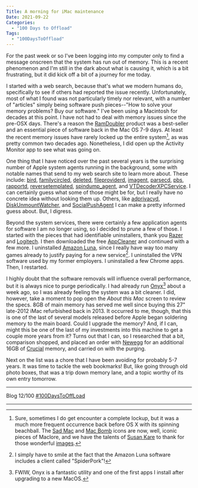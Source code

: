 ```yaml
---
Title: A morning for iMac maintenance
Date: 2021-09-22
Categories: 
  - "100 Days to Offload"
Tags: 
  - "100DaysToOffload"
---
```


For the past week or so I've been logging into my computer only to find a message onscreen that the system has run out of memory. This is a recent phenomenon and I'm still in the dark about what is causing it, which is a bit frustrating, but it did kick off a bit of a journey for me today.

I started with a web search, because that's what we modern humans do, specifically to see if others had reported the issue recently. Unfortunately, most of what I found was not particularly timely nor relevant, with a number of "articles" simply being software push pieces--"How to solve your memory problems? Buy our software." I've been using a Macintosh for decades at this point. I have not had to deal with memory issues since the pre-OSX days. There's a reason the [RamDoubler](https://dfarq.homeip.net/ram-doubler-remembered/) product was a best-seller and an essential piece of software back in the Mac OS 7-9 days. At least the recent memory issues have rarely locked up the entire system[^1], as was pretty common two decades ago. Nonetheless, I did open up the Activity Monitor app to see what was going on.

One thing that I have noticed over the past several years is the surprising number of Apple system agents running in the background, some with notable names that send to my web search site to learn more about. These include: [bird](https://discussions.apple.com/thread/6606275), [familycircled](https://answerstoall.com/technology/how-do-i-update-certificates-on-my-mac/#What_is_Familycircled_on_Mac), [deleted](https://apple.stackexchange.com/questions/254810/what-is-the-deleted-daemon-in-macos), [fileproviderd](https://www.reddit.com/r/jailbreak/comments/84o8h3/question_what_is_fileproviderd_i_saw_it_in/), [imagent](https://apple.stackexchange.com/questions/86814/firewall-settings-with-imagent), [parsecd](https://apple.stackexchange.com/questions/266989/what-is-parsecd), [pbs](https://forums.macrumors.com/threads/pbs-process.159503/), [rapportd](https://apple.stackexchange.com/questions/308294/what-is-rapportd-and-why-does-it-want-incoming-network-connections), [reversetemplated](https://discussions.apple.com/thread/250082967), [spindump_agent](https://developer.apple.com/legacy/library/documentation/Darwin/Reference/ManPages/man8/spindump.8.html), and [VTDecoderXPCService](https://www.reddit.com/r/osx/comments/5lzg58/what_is_vtdecoderxpcservice_when_i_kill_the/). I can certainly guess what some of those might be for, but I really have no concrete idea without looking them up. Others, like [adprivacyd](https://www.unix.com/man-page/mojave/8/adprivacyd), [DiskUnmountWatcher](https://www.unix.com/man-page/mojave/8/diskunmountwatcher), and [SocialPushAgent](https://forums.macrumors.com/threads/socialpushagent-what-is-this.1521485/) I can make a pretty informed guess about. But, I digress.

Beyond the system services, there were certainly a few application agents for software I am no longer using, so I decided to prune a few of those. I started with the pieces that had identifiable uninstallers, thank you [Razer](https://www.razer.com) and [Logitech](https://www.logitech.com/). I then downloaded the free [AppCleaner](https://freemacsoft.net/appcleaner/) and continued with a few more. I uninstalled [Amazon Luna](https://www.amazon.com/luna/landing-page), since I really have way too many games already to justify paying for a new service[^2]. I uninstalled the VPN software used by my former employers. I uninstalled a few Chrome apps. Then, I restarted.

I highly doubt that the software removals will influence overall performance, but it is always nice to purge periodically. I had already run [Onyx](https://www.titanium-software.fr/en/onyx.html)[^3] about a week ago, so I was already feeling the system was a bit cleaner. I did, however, take a moment to pop open the *About this Mac* screen to review the specs. 8GB of main memory has served me well since buying this 27" late-2012 iMac refurbished back in 2013. It occurred to me, though, that this is one of the last of several models released before Apple began soldering memory to the main board. Could I upgrade the memory? And, if I can, might this be one of the last of my investments into this machine to get a couple more years from it? Turns out that I can, so I researched that a bit, comparison shopped, and placed an order with [Newegg](https://newegg.com) for an additional 16GB of [Crucial](https://www.crucial.com) memory, and carried on with the purging.

Next on the list was a chore that I have been avoiding for probably 5-7 years. It was time to tackle the web bookmarks! But, like going through old photo boxes, that was a trip down memory lane, and a topic worthy of its own entry tomorrow.


***
Blog 12/100 [#100DaysToOffLoad](https://100daystooffload.com)

***
[^1]: Sure, sometimes I do get encounter a complete lockup, but it was a much more frequent occurrence back before OS X with its spinning beachball. The [Sad Mac](https://apple.fandom.com/wiki/Sad_Mac) and [Mac Bomb](https://en.wikipedia.org/wiki/Bomb_(icon)) icons are now, well, iconic pieces of Maclore, and we have the talents of [Susan Kare](https://en.wikipedia.org/wiki/Susan_Kare) to thank for those wonderful [images](https://www.cnet.com/pictures/susan-kares-early-mac-icons-gave-computers-a-personality-photos/3/).

[^2]: I simply have to smile at the fact that the Amazon Luna software includes a client called "SpiderPork"!

[^3]: FWIW, Onyx is a fantastic utility and one of the first apps I install after upgrading to a new MacOS. 
